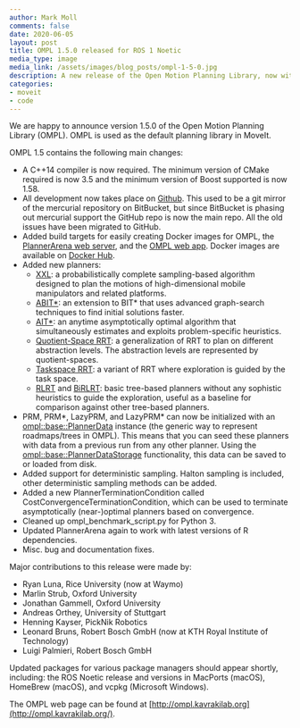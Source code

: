 ```yaml
---
author: Mark Moll
comments: false
date: 2020-06-05
layout: post
title: OMPL 1.5.0 released for ROS 1 Noetic
media_type: image
media_link: /assets/images/blog_posts/ompl-1-5-0.jpg
description: A new release of the Open Motion Planning Library, now with even more planning algorithms!
categories:
- moveit
- code
---
```


[line]: /assets/images/blog_posts/line.png

We are happy to announce version 1.5.0 of the Open Motion Planning Library (OMPL). OMPL is used as the default planning library in MoveIt.

OMPL 1.5 contains the following main changes:

* A C++14 compiler is now required. The minimum version of CMake required is now 3.5 and the minimum version of Boost supported is now 1.58.
* All development now takes place on [Github](https://github.com/ompl/ompl). This used to be a git mirror of the mercurial repository on BitBucket, but since BitBucket is phasing out mercurial support the GitHub repo is now the main repo. All the old issues have been migrated to GitHub.
* Added build targets for easily creating Docker images for OMPL, the [PlannerArena web server](http://plannerarena.org/), and the [OMPL web app](http://omplapp.kavrakilab.org/). Docker images are available on [Docker Hub](https://hub.docker.com/u/kavrakilab).
* Added new planners:
  * [XXL](http://ompl.kavrakilab.org/classompl_1_1geometric_1_1XXL.html#gXXL): a probabilistically complete sampling-based algorithm designed to plan the motions of high-dimensional mobile manipulators and related platforms.
  * [ABIT\*](http://ompl.kavrakilab.org/classompl_1_1geometric_1_1ABITstar.html#gABITstar): an extension to BIT* that uses advanced graph-search techniques to find initial solutions faster.
  * [AIT\*](http://ompl.kavrakilab.org/classompl_1_1geometric_1_1AITstar.html#gAITstar): an anytime asymptotically optimal algorithm that simultaneously estimates and exploits problem-specific heuristics.
  * [Quotient-Space RRT](http://ompl.kavrakilab.org/quotientSpacePlanning.html): a generalization of RRT to plan on different abstraction levels. The abstraction levels are represented by quotient-spaces.
  * [Taskspace RRT](http://ompl.kavrakilab.org/classompl_1_1geometric_1_1TSRRT.html#gTSRRT): a variant of RRT where exploration is guided by the task space.
  * [RLRT](http://ompl.kavrakilab.org/classompl_1_1geometric_1_1RLRT.html#gRLRT) and [BiRLRT](http://ompl.kavrakilab.org/classompl_1_1geometric_1_1BiRLRT.html#gBiRLRT): basic tree-based planners without any sophistic heuristics to guide the exploration, useful as a baseline for comparison against other tree-based planners.
* PRM, PRM\*, LazyPRM, and LazyPRM\* can now be initialized with an [ompl::base::PlannerData](http://ompl.kavrakilab.org/classompl_1_1base_1_1PlannerData.html) instance (the generic way to represent roadmaps/trees in OMPL). This means that you can seed these planners with data from a previous run from any other planner. Using the [ompl::base::PlannerDataStorage](http://ompl.kavrakilab.org/classompl_1_1base_1_1PlannerDataStorage.html) functionality, this data can be saved to or loaded from disk.
* Added support for deterministic sampling. Halton sampling is included, other deterministic sampling methods can be added.
* Added a new PlannerTerminationCondition called CostConvergenceTerminationCondition, which can be used to terminate asymptotically (near-)optimal planners based on convergence.
* Cleaned up ompl_benchmark_script.py for Python 3.
* Updated PlannerArena again to work with latest versions of R dependencies.
* Misc. bug and documentation fixes.

Major contributions to this release were made by:

- Ryan Luna, Rice University (now at Waymo)
- Marlin Strub, Oxford University
- Jonathan Gammell, Oxford University
- Andreas Orthey, University of Stuttgart
- Henning Kayser, PickNik Robotics
- Leonard Bruns, Robert Bosch GmbH (now at KTH Royal Institute of Technology)
- Luigi Palmieri, Robert Bosch GmbH

Updated packages for various package managers should appear shortly, including: the ROS Noetic release and versions in MacPorts (macOS), HomeBrew (macOS), and vcpkg (Microsoft Windows).

The OMPL web page can be found at [http://ompl.kavrakilab.org](http://ompl.kavrakilab.org/).
